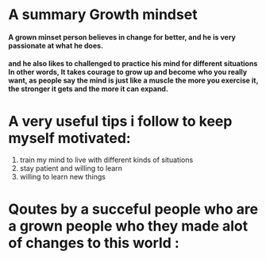 # A summary Growth mindset

#### A grown minset person believes in change for better, and he is very passionate at what he does.
#### and he also likes to challenged to practice his mind for different situations In other words, It takes courage to grow up and become who you really want, as people say the mind is just like a muscle the more you exercise it, the stronger it gets and the more it can expand.

# A very useful tips i follow to keep myself motivated:  
1. train my mind to live with different kinds of situations 
2. stay patient and willing to learn 
3. willing to learn new things

# Qoutes by a succeful people who are a grown people who they made alot of changes to this world :



